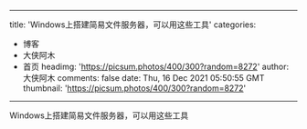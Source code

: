 
---
title: 'Windows上搭建简易文件服务器，可以用这些工具'
categories: 
 - 博客
 - 大侠阿木
 - 首页
headimg: 'https://picsum.photos/400/300?random=8272'
author: 大侠阿木
comments: false
date: Thu, 16 Dec 2021 05:50:55 GMT
thumbnail: 'https://picsum.photos/400/300?random=8272'
---

<div>   
Windows上搭建简易文件服务器，可以用这些工具  
</div>
            